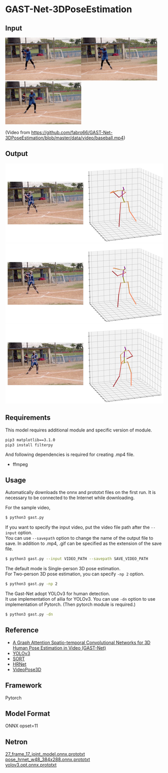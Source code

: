 # GAST-Net-3DPoseEstimation

## Input

<img src="img/baseball_040.png" width="240"><img src="img/baseball_050.png" width="240"><img src="img/baseball_060.png" width="240">  

(Video from https://github.com/fabro66/GAST-Net-3DPoseEstimation/blob/master/data/video/baseball.mp4)

## Output

<img src="img/output_040.png" width="500"><img src="img/output_050.png" width="500"><img src="img/output_060.png" width="500">  

## Requirements

This model requires additional module and specific version of module.

```
pip3 matplotlib==3.1.0
pip3 install filterpy
```

And following dependencies is required for creating .mp4 file.

- ffmpeg

## Usage
Automatically downloads the onnx and prototxt files on the first run.
It is necessary to be connected to the Internet while downloading.

For the sample video,
```bash
$ python3 gast.py
```

If you want to specify the input video, put the video file path after the `--input` option.  
You can use `--savepath` option to change the name of the output file to save. In addition to .mp4, .gif can be specified as the extension of the save file.
```bash
$ python3 gast.py --input VIDEO_PATH --savepath SAVE_VIDEO_PATH
```

The default mode is Single-person 3D pose estimation.  
For Two-person 3D pose estimation, you can specify `-np 2` option.
```bash
$ python3 gast.py -np 2
```

The Gast-Net adopt YOLOv3 for human detection.  
It use implementation of ailia for YOLOv3.
You can use `-dn` option to use implementation of Pytorch. (Then pytorch module is required.)
```bash
$ python3 gast.py -dn
```

## Reference

- [A Graph Attention Spatio-temporal Convolutional Networks for 3D Human Pose Estimation in Video (GAST-Net)](https://github.com/fabro66/GAST-Net-3DPoseEstimation) 
- [YOLOv3](https://github.com/ayooshkathuria/pytorch-yolo-v3) 
- [SORT](https://github.com/abewley/sort) 
- [HRNet](https://github.com/leoxiaobin/deep-high-resolution-net.pytorch) 
- [VideoPose3D](https://github.com/facebookresearch/VideoPose3D) 

## Framework

Pytorch

## Model Format

ONNX opset=11

## Netron

[27_frame_17_joint_model.onnx.prototxt](https://netron.app/?url=https://storage.googleapis.com/ailia-models/gast/27_frame_17_joint_model.onnx.prototxt)  
[pose_hrnet_w48_384x288.onnx.prototxt](https://netron.app/?url=https://storage.googleapis.com/ailia-models/gast/pose_hrnet_w48_384x288.onnx.prototxt)  
[yolov3.opt.onnx.prototxt](https://netron.app/?url=https://storage.googleapis.com/ailia-models/yolov3/yolov3.opt.onnx.prototxt)  
